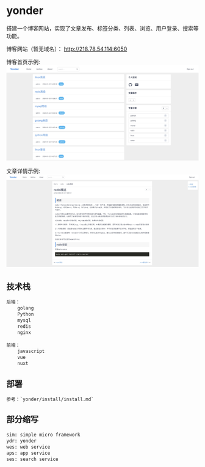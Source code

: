 # yonder
搭建一个博客网站，实现了文章发布、标签分类、列表、浏览、用户登录、搜索等功能。

博客网站（暂无域名）： http://218.78.54.114:6050

博客首页示例:
<img src="https://github.com/fenife/yonder_old/blob/master/yonder-home-example.jpg" alt="博客示例" title="博客示例">

文章详情示例:
<img src="https://github.com/fenife/yonder_old/blob/master/yonder-detail-example.jpg" alt="文章详情示例" title="文章详情示例">

## 技术栈
    后端：
        golang
        Python
        mysql
        redis
        nginx
    
    前端：
        javascript
        vue 
        nuxt
        
## 部署
    参考：`yonder/install/install.md`

## 部分缩写
    sim: simple micro framework
    ydr: yonder
    wes: web service
    aps: app service
    ses: search service
